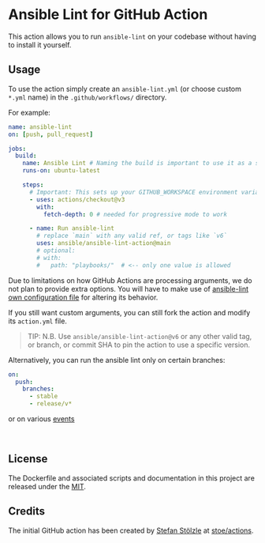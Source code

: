 # Ansible Lint for GitHub Action

This action allows you to run `ansible-lint` on your codebase without having
to install it yourself.

## Usage

To use the action simply create an `ansible-lint.yml` (or choose custom `*.yml` name) in the `.github/workflows/` directory.

For example:

```yaml
name: ansible-lint
on: [push, pull_request]

jobs:
  build:
    name: Ansible Lint # Naming the build is important to use it as a status check
    runs-on: ubuntu-latest

    steps:
      # Important: This sets up your GITHUB_WORKSPACE environment variable
      - uses: actions/checkout@v3
        with:
          fetch-depth: 0 # needed for progressive mode to work

      - name: Run ansible-lint
        # replace `main` with any valid ref, or tags like `v6`
        uses: ansible/ansible-lint-action@main
        # optional:
        # with:
        #   path: "playbooks/"  # <-- only one value is allowed
```

Due to limitations on how GitHub Actions are processing arguments, we do not
plan to provide extra options. You will have to make use of [ansible-lint own configuration file](https://ansible-lint.readthedocs.io/en/latest/configuring/)
for altering its behavior.

If you still want custom arguments, you can still fork the action and modify
its `action.yml` file.

> TIP: N.B. Use `ansible/ansible-lint-action@v6` or any other valid tag, or branch, or commit SHA to pin the action to use a specific version.

Alternatively, you can run the ansible lint only on certain branches:

```yaml
on:
  push:
    branches:
      - stable
      - release/v*
```

or on various [events](https://help.github.com/en/articles/events-that-trigger-workflows)

<br>

## License

The Dockerfile and associated scripts and documentation in this project are released under the [MIT](license).

## Credits

The initial GitHub action has been created by [Stefan Stölzle](https://github.com/stoe) at
[stoe/actions](https://github.com/stoe/actions).
